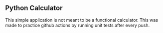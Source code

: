 ## Python Calculator

This simple application is not meant to be a functional calculator. This was made to practice github actions by running unit tests after every push.

